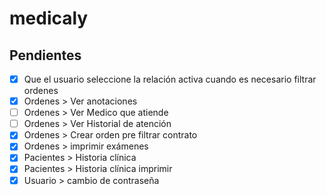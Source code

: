 # medicaly

## Pendientes

- [x] Que el usuario seleccione la relación activa cuando es necesario filtrar ordenes
- [x] Ordenes > Ver anotaciones
- [ ] Ordenes > Ver Medico que atiende
- [ ] Ordenes > Ver Historial de atención
- [x] Ordenes > Crear orden pre filtrar contrato
- [x] Ordenes > imprimir exámenes
- [x] Pacientes > Historia clínica
- [x] Pacientes > Historia clínica imprimir
- [x] Usuario > cambio de contraseña
